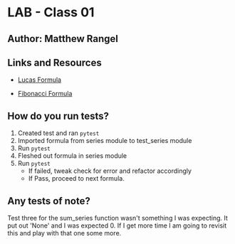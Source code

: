 # LAB - Class 01

## Author: Matthew Rangel

## Links and Resources

- [Lucas Formula](https://www.geeksforgeeks.org/lucas-numbers/)

- [Fibonacci Formula](https://www.geeksforgeeks.org/python-program-for-program-for-fibonacci-numbers-2/)

<!-- PORT - Port Number
DATABASE_URL - URL to the running Postgres instance/db
How to initialize/run your application (where applicable)
e.g. python main.py
How to use your library (where applicable)
Tests -->

## How do you run tests?

1. Created test and ran `pytest`
2. Imported formula from series module to test_series module
3. Run `pytest`
4. Fleshed out formula in series module
5. Run `pytest`
   - If failed, tweak check for error and refactor accordingly
   - If Pass, proceed to next formula.

## Any tests of note?

Test three for the sum_series function wasn't something I was expecting. It put out 'None' and I was expected 0. If I get more time I am going to revisit this and play with that one some more.

<!-- Describe any tests that you did not complete, skipped, etc -->